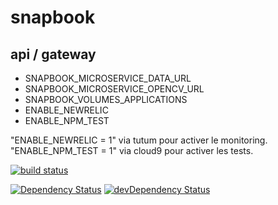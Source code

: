 # snapbook
## api / gateway

- SNAPBOOK_MICROSERVICE_DATA_URL
- SNAPBOOK_MICROSERVICE_OPENCV_URL
- SNAPBOOK_VOLUMES_APPLICATIONS
- ENABLE_NEWRELIC
- ENABLE_NPM_TEST

"ENABLE_NEWRELIC = 1" via tutum pour activer le monitoring.
"ENABLE_NPM_TEST = 1" via cloud9 pour activer les tests.

[![build status](https://gitlab.com/ci/projects/6885/status.png?ref=master)](https://gitlab.com/ci/projects/6885?ref=master)

[![Dependency Status](https://david-dm.org/gperreymond/snapbook-api-gateway.svg)](https://david-dm.org/gperreymond/snapbook-api-gateway#info=dependencies)
[![devDependency Status](https://david-dm.org/gperreymond/snapbook-api-gateway/dev-status.svg)](https://david-dm.org/gperreymond/snapbook-api-gateway#info=devDependencies) 